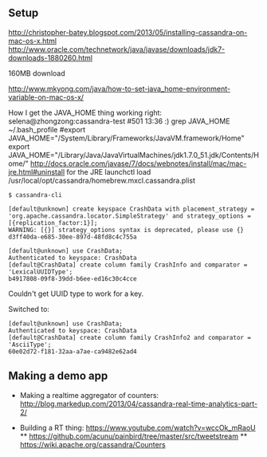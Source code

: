 
Setup
-----

http://christopher-batey.blogspot.com/2013/05/installing-cassandra-on-mac-os-x.html
http://www.oracle.com/technetwork/java/javase/downloads/jdk7-downloads-1880260.html

160MB download

http://www.mkyong.com/java/how-to-set-java_home-environment-variable-on-mac-os-x/

How I get the JAVA_HOME thing working right:
    selena@zhongzong:cassandra-test #501 13:36 :) grep JAVA_HOME ~/.bash_profile
    #export JAVA_HOME="/System/Library/Frameworks/JavaVM.framework/Home"
    export JAVA_HOME="/Library/Java/JavaVirtualMachines/jdk1.7.0_51.jdk/Contents/Home/"
http://docs.oracle.com/javase/7/docs/webnotes/install/mac/mac-jre.html#uninstall
for the JRE
launchctl load /usr/local/opt/cassandra/homebrew.mxcl.cassandra.plist 


    $ cassandra-cli

    [default@unknown] create keyspace CrashData with placement_strategy = 'org.apache.cassandra.locator.SimpleStrategy' and strategy_options = [{replication_factor:1}];
    WARNING: [{}] strategy_options syntax is deprecated, please use {}
    d3ff40da-e685-30ee-897d-48fd8c4c755a

    [default@unknown] use CrashData;
    Authenticated to keyspace: CrashData
    [default@CrashData] create column family CrashInfo and comparator = 'LexicalUUIDType';
    b4917808-09f8-39dd-b6ee-ed16c30c4cce



Couldn't get UUID type to work for a key.

Switched to:

    [default@unknown] use CrashData;
    Authenticated to keyspace: CrashData
    [default@CrashData] create column family CrashInfo2 and comparator = 'AsciiType';
    60e02d72-f181-32aa-a7ae-ca9482e62ad4


Making a demo app
-----------------
* Making a realtime aggregator of counters: http://blog.markedup.com/2013/04/cassandra-real-time-analytics-part-2/

* Building a RT thing: https://www.youtube.com/watch?v=wccOk_mRaoU
** https://github.com/acunu/painbird/tree/master/src/tweetstream
** https://wiki.apache.org/cassandra/Counters
